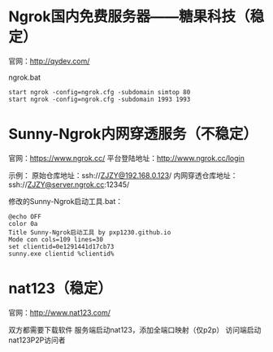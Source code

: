 # Ngrok国内免费服务器——糖果科技（稳定）

官网：http://qydev.com/

ngrok.bat
```
start ngrok -config=ngrok.cfg -subdomain simtop 80
start ngrok -config=ngrok.cfg -subdomain 1993 1993
```


# Sunny-Ngrok内网穿透服务（不稳定）

官网：https://www.ngrok.cc/
平台登陆地址：http://www.ngrok.cc/login


示例：
原始仓库地址：ssh://ZJZY@192.168.0.123/
内网穿透仓库地址：ssh://ZJZY@server.ngrok.cc:12345/


修改的Sunny-Ngrok启动工具.bat：
```
@echo OFF
color 0a
Title Sunny-Ngrok启动工具 by pxp1230.github.io
Mode con cols=109 lines=30
set clientid=0e1291441d17cb73
sunny.exe clientid %clientid%
```





# nat123（稳定）

官网：http://www.nat123.com/

双方都需要下载软件
服务端启动nat123，添加全端口映射（仅p2p）
访问端启动nat123P2P访问者























